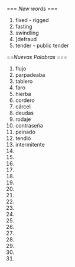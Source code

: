 === *New words* ===

1. fixed - rigged
2. fasting
3. swindling
4. ]defraud
5. tender - public tender

==*Nuevas Palabras* ===

1. flujo
2. parpadeaba
3. tablero
4. faro
5. hierba
6. cordero
7. cárcel
8. deudas
9. rodaje
10. contraseña
11. peinado
12. tendió
13. intermitente
14. 
15. 
16. 
17.   
18. 
19. 
20. 
21. 
22. 
23. 
24. 
25.     
26. 
27. 
28.  
29. 
30.     
31. 
